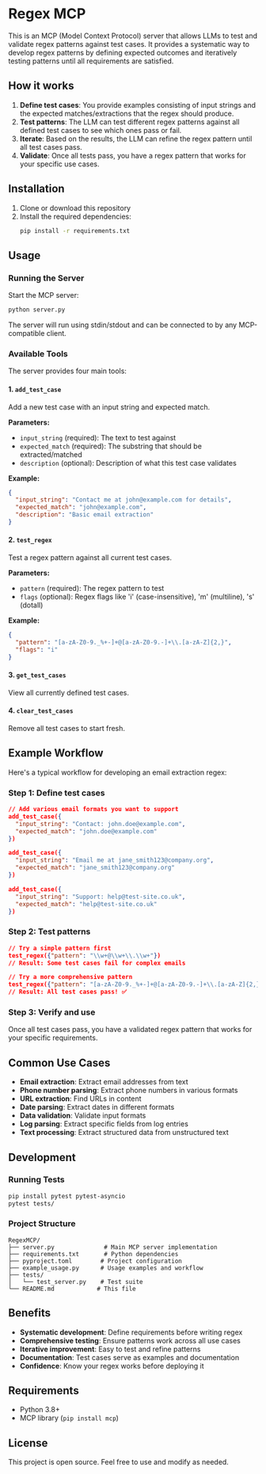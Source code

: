 # Regex MCP

This is an MCP (Model Context Protocol) server that allows LLMs to test and validate regex patterns against test cases. It provides a systematic way to develop regex patterns by defining expected outcomes and iteratively testing patterns until all requirements are satisfied.

## How it works

1. **Define test cases**: You provide examples consisting of input strings and the expected matches/extractions that the regex should produce.
2. **Test patterns**: The LLM can test different regex patterns against all defined test cases to see which ones pass or fail.
3. **Iterate**: Based on the results, the LLM can refine the regex pattern until all test cases pass.
4. **Validate**: Once all tests pass, you have a regex pattern that works for your specific use cases.

## Installation

1. Clone or download this repository
2. Install the required dependencies:
   ```bash
   pip install -r requirements.txt
   ```

## Usage

### Running the Server

Start the MCP server:
```bash
python server.py
```

The server will run using stdin/stdout and can be connected to by any MCP-compatible client.

### Available Tools

The server provides four main tools:

#### 1. `add_test_case`
Add a new test case with an input string and expected match.

**Parameters:**
- `input_string` (required): The text to test against
- `expected_match` (required): The substring that should be extracted/matched
- `description` (optional): Description of what this test case validates

**Example:**
```json
{
  "input_string": "Contact me at john@example.com for details", 
  "expected_match": "john@example.com",
  "description": "Basic email extraction"
}
```

#### 2. `test_regex`
Test a regex pattern against all current test cases.

**Parameters:**
- `pattern` (required): The regex pattern to test
- `flags` (optional): Regex flags like 'i' (case-insensitive), 'm' (multiline), 's' (dotall)

**Example:**
```json
{
  "pattern": "[a-zA-Z0-9._%+-]+@[a-zA-Z0-9.-]+\\.[a-zA-Z]{2,}",
  "flags": "i"
}
```

#### 3. `get_test_cases`
View all currently defined test cases.

#### 4. `clear_test_cases`
Remove all test cases to start fresh.

## Example Workflow

Here's a typical workflow for developing an email extraction regex:

### Step 1: Define test cases
```json
// Add various email formats you want to support
add_test_case({
  "input_string": "Contact: john.doe@example.com",
  "expected_match": "john.doe@example.com"
})

add_test_case({
  "input_string": "Email me at jane_smith123@company.org", 
  "expected_match": "jane_smith123@company.org"
})

add_test_case({
  "input_string": "Support: help@test-site.co.uk",
  "expected_match": "help@test-site.co.uk"
})
```

### Step 2: Test patterns
```json
// Try a simple pattern first
test_regex({"pattern": "\\w+@\\w+\\.\\w+"})
// Result: Some test cases fail for complex emails

// Try a more comprehensive pattern
test_regex({"pattern": "[a-zA-Z0-9._%+-]+@[a-zA-Z0-9.-]+\\.[a-zA-Z]{2,}"})
// Result: All test cases pass! ✅
```

### Step 3: Verify and use
Once all test cases pass, you have a validated regex pattern that works for your specific requirements.

## Common Use Cases

- **Email extraction**: Extract email addresses from text
- **Phone number parsing**: Extract phone numbers in various formats  
- **URL extraction**: Find URLs in content
- **Date parsing**: Extract dates in different formats
- **Data validation**: Validate input formats
- **Log parsing**: Extract specific fields from log entries
- **Text processing**: Extract structured data from unstructured text

## Development

### Running Tests
```bash
pip install pytest pytest-asyncio
pytest tests/
```

### Project Structure
```
RegexMCP/
├── server.py              # Main MCP server implementation
├── requirements.txt       # Python dependencies
├── pyproject.toml        # Project configuration
├── example_usage.py      # Usage examples and workflow
├── tests/
│   └── test_server.py    # Test suite
└── README.md            # This file
```

## Benefits

- **Systematic development**: Define requirements before writing regex
- **Comprehensive testing**: Ensure patterns work across all use cases
- **Iterative improvement**: Easy to test and refine patterns
- **Documentation**: Test cases serve as examples and documentation
- **Confidence**: Know your regex works before deploying it

## Requirements

- Python 3.8+
- MCP library (`pip install mcp`)

## License

This project is open source. Feel free to use and modify as needed.


